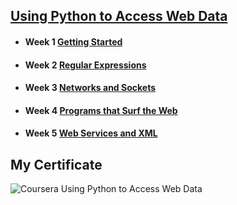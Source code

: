 ## [Using Python to Access Web Data](https://www.coursera.org/learn/python-network-data/) 

* #### Week 1 [Getting Started](https://www.coursera.org/learn/python-network-data/home/week/1)
* #### Week 2 [Regular Expressions](https://www.coursera.org/learn/python-network-data/home/week/2)
* #### Week 3 [Networks and Sockets](https://www.coursera.org/learn/python-network-data/home/week/3)
* #### Week 4 [Programs that Surf the Web](https://www.coursera.org/learn/python-network-data/home/week/4)
* #### Week 5 [Web Services and XML](https://www.coursera.org/learn/python-network-data/home/week/5)

## My Certificate
![Coursera Using Python to Access Web Data](https://user-images.githubusercontent.com/63636498/86028501-93054400-ba4f-11ea-8986-10bf7547072e.jpg)
